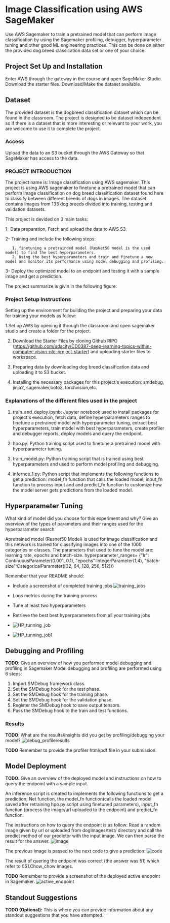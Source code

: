 # Image Classification using AWS SageMaker

Use AWS Sagemaker to train a pretrained model that can perform image classification by using the Sagemaker profiling, debugger, hyperparameter tuning and other good ML engineering practices. This can be done on either the provided dog breed classication data set or one of your choice.

## Project Set Up and Installation
Enter AWS through the gateway in the course and open SageMaker Studio. 
Download the starter files.
Download/Make the dataset available. 

## Dataset
The provided dataset is the dogbreed classification dataset which can be found in the classroom.
The project is designed to be dataset independent so if there is a dataset that is more interesting or relevant to your work, you are welcome to use it to complete the project.

### Access
Upload the data to an S3 bucket through the AWS Gateway so that SageMaker has access to the data. 

### PROJECT INTRODUCTION
The project name is: Image classification using AWS sagemaker. This project is using AWS sagemaker to finetune a pretrained model that can perform image classification
on dog breed classification dataset found here  to classify between different breeds of dogs in images. The dataset contains images from 133 dog breeds divided into training, testing and validation datasets.

This project is devided on 3 main tasks:

1- Data preparation, Fetch and upload the data to AWS S3.

2- Training and include the following steps:

       1. finetuning a pretrainded model (ResNet50 model is the used model) to find the best hyperparameters.
       2. Using the best hyperparameters and train and finetune a new model and monitor its performance using model debugging and profiling.
       
3- Deploy the optimized model to an endpoint and testing it with a sample image and get a prediction.

The project summarize is givin in the following figure:

### Project Setup Instructions
Setting up the environment for building the project and preparing your data for training your models as follow:

1.Set up AWS by opening it through the classroom and open sagemaker studio and create a folder for the project.

2. Download the Starter Files by cloning Github RIPO (https://github.com/udacity/CD0387-deep-learning-topics-within-computer-vision-nlp-project-starter) and uploading starter files to workspace.

3. Preparing data by downloading dog breed classification data and uploading it to S3 bucket.

4. Installing the necessary packages  for this project's execution: smdebug, jinja2, sagemaker,boto3, torchvision,etc.


### Explanations of the different files used in the project

1. train_and_deploy.ipynb: Jupyter notebook used to install packages for project's execution, fetch data, define hyperparameters ranges to finetune a pretrained model    with hyperparameter tuning, extract best hyperparameters, train model with best hyperparameters,  create profiler and debugger reports, deploy models and query the    endpoint.

2. hpo.py: Python training script used to finetune a pretrained model with hyperparameter tuning.

3. train_model.py: Python training script that is trained using best hyperparameters and used to perform model profiling and debugging.

4. infernce_1.py: Python script that implements the following functions to  get a prediction: model_fn function that calls the loaded model, input_fn function to      process input and  and predict_fn function to customize how the model server gets predictions from the loaded model.







## Hyperparameter Tuning
What kind of model did you choose for this experiment and why? Give an overview of the types of parameters and their ranges used for the hyperparameter search

Apretrained model (Resnet50 Model) is used for image classification and this network is trained for classifying images into one of the 1000 categories or classes. 
The parameters that used to tune the model are: learning rate, epochs and batch-size. 
hyperparameter_ranges= {"lr": ContinuousParameter(0.001, 0.1),
                        "epochs":IntegerParameter(1,4),
                        "batch-size":CategoricalParameter([32, 64, 128, 256, 512])}
                        

Remember that your README should:
- Include a screenshot of completed training jobs
![training_jobs](https://user-images.githubusercontent.com/81697137/226155910-e816f388-725f-40fe-9ac6-bbc28c7fbf85.png)

- Logs metrics during the training process
- Tune at least two hyperparameters
- Retrieve the best best hyperparameters from all your training jobs
- ![HP_tunning_job](https://user-images.githubusercontent.com/81697137/226155945-86d2d02b-1fbb-4c69-af91-d00ecdd00271.png)
- ![HP_tunning_job1](https://user-images.githubusercontent.com/81697137/226157196-c43b5703-7294-4afe-8612-906d3e2d7837.png)




## Debugging and Profiling
**TODO**: Give an overview of how you performed model debugging and profiling in Sagemaker
Model debugging and profiling are performed using 6 steps:
 1. Import SMDebug framework class.
 2. Set the SMDebug hook for the test phase.
 3. Set the SMDebug hook for the training phase.
 4. Set the SMDebug hook for the validation phase.
 5. Register the SMDebug hook to save output tensors.
 6. Pass the SMDebug hook to the train and test functions.

### Results
**TODO**: What are the results/insights did you get by profiling/debugging your model?
![debug_profileresults](https://user-images.githubusercontent.com/81697137/226156234-249ccf25-8e8d-43b4-a3ee-51282dd5a75c.png)


**TODO** Remember to provide the profiler html/pdf file in your submission.


## Model Deployment
**TODO**: Give an overview of the deployed model and instructions on how to query the endpoint with a sample input.

An inference script is created to implements the following functions to get a prediction; Net function, the model_fn function(calls the loaded model saved after retraining hpo.py script using finetuned parameters), input_fn function (process the image/url uploaded to the endpoint) and predict_fn function.

The instructions on how to query the endpoint is as follow:
Read a random image given by url or uploaded from dogImages/test/ directory and call the predict method of our predictor with the input image. We can then parse the result for the answer.
![image](https://user-images.githubusercontent.com/81697137/226215650-08218eb0-c548-4a86-8fac-93432c78c322.png)

The previous image is passed to the next code to give a prediction:
![code](https://user-images.githubusercontent.com/81697137/227739686-c034ae50-db6b-4528-aa0f-14a9b5b5e66d.png)

The result of quering the endpoint was correct (the answer was 51) which refer to 051.Chow_chow images.
 
 

**TODO** Remember to provide a screenshot of the deployed active endpoint in Sagemaker.
![active_endpoint](https://user-images.githubusercontent.com/81697137/226156285-75901835-f9b7-4d99-bf95-43781c15db6a.png)


## Standout Suggestions
**TODO (Optional):** This is where you can provide information about any standout suggestions that you have attempted.

